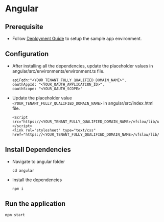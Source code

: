 # Angular
## Prerequisite
* Follow [Deployment Guide](https://identity-developer.cyberark.com/docs/sample-app-deployment-guide) to setup the sample app environment.

## Configuration
* After installing all the dependencies, update the placeholder values in angular/src/environments/environment.ts file.
    ```console
    apiFqdn:"<YOUR_TENANT_FULLY_QUALIFIED_DOMAIN_NAME>",
    oauthAppId: "<YOUR_OAUTH_APPLICATION_ID>",
    oauthScope: "<YOUR_OAUTH_SCOPE>"
    ```

* Update the placeholder value `<YOUR_TENANT_FULLY_QUALIFIED_DOMAIN_NAME>` in angular/src/index.html file.
    ```console
    <script src="https://<YOUR_TENANT_FULLY_QUALIFIED_DOMAIN_NAME>/vfslow/lib/uibuild/standalonelogin/login.js"></script>
    <link rel="stylesheet" type="text/css" href="https://<YOUR_TENANT_FULLY_QUALIFIED_DOMAIN_NAME>/vfslow/lib/uibuild/standalonelogin/css/login.css">
    ```

## Install Dependencies 
* Navigate to angular folder
    ```console
    cd angular
    ```

* Install the dependencies
    ```console
    npm i
    ```


## Run the application
```console
npm start
```